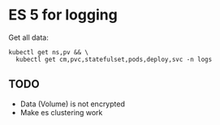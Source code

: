 # ES 5 for logging

Get all data:

    kubectl get ns,pv && \
      kubectl get cm,pvc,statefulset,pods,deploy,svc -n logs

## TODO

- Data (Volume) is not encrypted
- Make es clustering work
